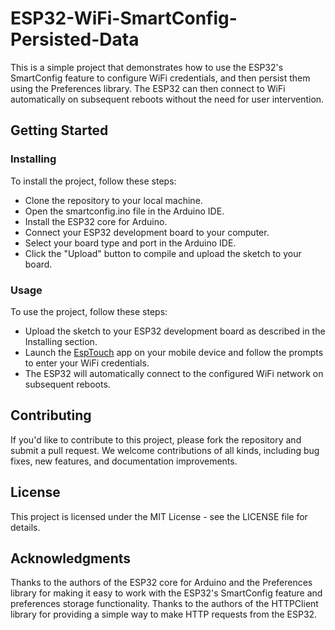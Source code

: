 # ESP32-WiFi-SmartConfig-Persisted-Data

This is a simple project that demonstrates how to use the ESP32's SmartConfig feature to configure WiFi credentials, and then persist them using the Preferences library. The ESP32 can then connect to WiFi automatically on subsequent reboots without the need for user intervention.

## Getting Started

### Installing
To install the project, follow these steps:

- Clone the repository to your local machine.
- Open the smartconfig.ino file in the Arduino IDE.
- Install the ESP32 core for Arduino.
- Connect your ESP32 development board to your computer.
- Select your board type and port in the Arduino IDE.
- Click the "Upload" button to compile and upload the sketch to your board.

### Usage
To use the project, follow these steps:

- Upload the sketch to your ESP32 development board as described in the Installing section.
- Launch the [EspTouch](https://www.espressif.com/en/products/software/esp-touch/resources) app on your mobile device and follow the prompts to enter your WiFi credentials.
- The ESP32 will automatically connect to the configured WiFi network on subsequent reboots.

## Contributing
If you'd like to contribute to this project, please fork the repository and submit a pull request. We welcome contributions of all kinds, including bug fixes, new features, and documentation improvements.

## License
This project is licensed under the MIT License - see the LICENSE file for details.

## Acknowledgments
Thanks to the authors of the ESP32 core for Arduino and the Preferences library for making it easy to work with the ESP32's SmartConfig feature and preferences storage functionality.
Thanks to the authors of the HTTPClient library for providing a simple way to make HTTP requests from the ESP32.
